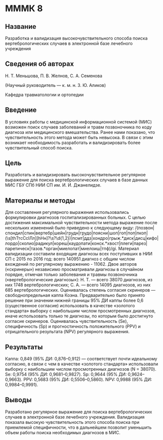 # МММК 8

## Название

Разработка и валидизация высокочувствительного способа поиска вертебрологических случаев в электронной базе лечебного учреждения

## Сведения об авторах

Н. Т. Меньшова, П. В. Желнов, С. А. Семенова

(Научный руководитель — к. м. н. З. Ю. Аликов)

Кафедра травматологии и ортопедии

## Введение

В условиях работы с медицинской информационной системой (МИС) возможен поиск случаев заболеваний и травм позвоночника по коду диагноза или медицинского вмешательства. Ранее нами показано, что чувствительность этого метода может быть невысока. В связи с этим возникает необходимость разработать и валидизировать более чувствительный способ поиска.

## Цель

Разработать и валидизировать высокочувствительное регулярное выражение для поиска вертебрологических случаев в базе данных МИС ГБУ СПб НИИ СП им. И. И. Джанелидзе.

## Материалы и методы

Для составления регулярного выражения использовались формулировки диагнозов госпитализированных больных. С целью достижения максимальной чувствительности метода выражение после нескольких изменений было приведено к следующему виду: /(позвон|спондил|спин|вертебр|шейн|грудн|грудо|поясни|шоп|гоп|поп|пкоп|(\s[thТтcСсlЛл][hНн]?\s?\d{1,2})|псмт|ддз|хондро|грыж.*диск|дисц|кифо|лордо|сколио|радикул|кореш|каудопати|конск.*хвост|плеги|парез|паретическ|тазов.*орган|миелопат|миелоиш|тпф)/gi. Материал валидизации составили входящие диагнозы всех поступивших в НИИ СП с 2015 по 2016 год: всего 140951 диагноз с общим числом вхождений по регулярному выражению  - 11062. Двое авторов («скринеры») независимо просматривали диагнозы в случайном порядке, отмечая только заболевания и травмы позвоночника («вертебрологические диагнозы»): Н. Т. — всего 38070 диагнозов, из них 1748 вертебрологических; С. А. — всего 14095 диагнозов, из них 685 вертебрологических. Оценивалась степень согласия скринеров — свободнопредельная каппа Коэна. Предварительно было принято решение при значении нижней границы 95% ДИ каппы более 0,6 (существенное согласие) использовать в качестве «золотого стандарта» выборку с наибольшим числом просмотренных диагнозов, иначе использовать только те диагнозы, по которым было достигнуто согласие скринеров. Оценивалась чувствительность (Se), специфичность (Sp) и прогностичность положительного (PPV) и отрицательного результата (NPV) регулярного выражения.

## Результаты

Каппа: 0,849 (95% ДИ: 0,876–0,912) — соответствует почти идеальному согласию, в связи с чем в качестве «золотого стандарта» использовали выборку с наибольшим числом просмотренных диагнозов (N = 38070). Se: 0,9754 (95% ДИ: 0,9681–0,9827). Sp: 0,9644 (95% ДИ: 0,9624–0,9663). PPV: 0,5683 (95% ДИ: 0,5506–0,5860). NPV: 0,9988 (95% ДИ: 0,9984–0,9991).

## Выводы

Разработано регулярное выражение для поиска вертебрологических случаев в электронной базе лечебного учреждения. Валидизация показала высокую чувствительность этого способа поиска при приемлемой специфичности, что в дальнейшем позволит уменьшить объем работы поиска необходимых диагнозов в МИС.
